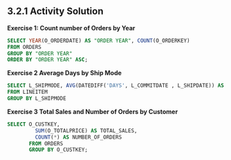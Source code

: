 ## 3.2.1 Activity Solution



**Exercise 1: Count number of Orders by Year**

```sql
SELECT YEAR(O_ORDERDATE) AS "ORDER YEAR", COUNT(O_ORDERKEY)
FROM ORDERS
GROUP BY "ORDER YEAR"
ORDER BY "ORDER YEAR" ASC;
```



**Exercise 2 Average Days by Ship Mode**

```sql
SELECT L_SHIPMODE, AVG(DATEDIFF('DAYS', L_COMMITDATE , L_SHIPDATE)) AS "AVG DAYS"
FROM LINEITEM 
GROUP BY L_SHIPMODE
```



**Exercise 3 Total Sales and Number of Orders by Customer**

```sql
SELECT O_CUSTKEY, 
         SUM(O_TOTALPRICE) AS TOTAL_SALES,
         COUNT(*) AS NUMBER_OF_ORDERS
       FROM ORDERS
       GROUP BY O_CUSTKEY;
```

